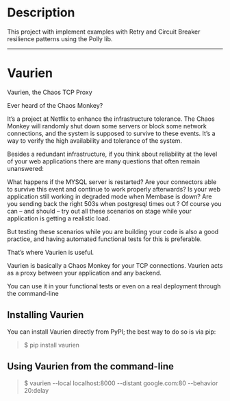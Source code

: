 # Description

This project with implement examples with Retry and Circuit Breaker resilience patterns using the Polly lib.

--- 

# Vaurien
Vaurien, the Chaos TCP Proxy

Ever heard of the Chaos Monkey?

It’s a project at Netflix to enhance the infrastructure tolerance. The Chaos Monkey will randomly shut down some servers or block some network connections, and the system is supposed to survive to these events. It’s a way to verify the high availability and tolerance of the system.

Besides a redundant infrastructure, if you think about reliability at the level of your web applications there are many questions that often remain unanswered:

What happens if the MYSQL server is restarted? Are your connectors able to survive this event and continue to work properly afterwards?
Is your web application still working in degraded mode when Membase is down?
Are you sending back the right 503s when postgresql times out ?
Of course you can – and should – try out all these scenarios on stage while your application is getting a realistic load.

But testing these scenarios while you are building your code is also a good practice, and having automated functional tests for this is preferable.

That’s where Vaurien is useful.

Vaurien is basically a Chaos Monkey for your TCP connections. Vaurien acts as a proxy between your application and any backend.

You can use it in your functional tests or even on a real deployment through the command-line

## Installing Vaurien

You can install Vaurien directly from PyPI; the best way to do so is via pip:

>$ pip install vaurien

## Using Vaurien from the command-line

> $ vaurien --local localhost:8000 --distant google.com:80 --behavior 20:delay
